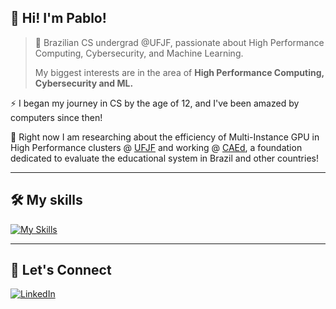 ## 👋 Hi! I'm <strong>Pablo!</strong>

> 🚀 Brazilian CS undergrad @UFJF, passionate about High Performance Computing, Cybersecurity, and Machine Learning.
>
> My biggest interests are in the area of **High Performance Computing, Cybersecurity and ML.**

⚡ I began my journey in CS by the age of 12, and I've been amazed by computers since then!

🔭 Right now I am researching about the efficiency of Multi-Instance GPU in High Performance clusters @ [UFJF](https://www2.ufjf.br/ufjf/) and working @ [CAEd](https://fundacaocaed.org.br/), a foundation dedicated to evaluate the educational system in Brazil and other countries!

---

## 🛠️ My skills

[![My Skills](https://skillicons.dev/icons?i=c,cpp,python,go,java,php,ts,js,django,nextjs,html,css,mysql,git)](https://skillicons.dev)

---

## 🤝 Let's Connect
[![LinkedIn](https://skillicons.dev/icons?i=linkedin)](https://www.linkedin.com/in/pablo-silva-de-faria-29803a325)
